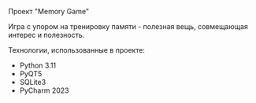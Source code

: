 Проект "Memory Game"

Игра с упором на тренировку памяти - полезная вещь, совмещающая интерес и полезность.

Технологии, использованные в проекте:

- Python 3.11
- PyQT5
- SQLite3
- PyCharm 2023